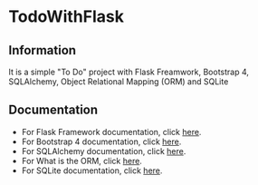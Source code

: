 # TodoWithFlask

<h2> Information </h2>
It is a simple "To Do" project with Flask Freamwork, Bootstrap 4, SQLAlchemy, Object Relational Mapping (ORM) and SQLite

<h2> Documentation </h2>
<ul>
  <li> For Flask Framework documentation, click <a href="https://getbootstrap.com/docs/4.5/getting-started/introduction/">here</a>.</li>
  <li> For Bootstrap 4 documentation, click <a href="https://getbootstrap.com/docs/4.5/getting-started/introduction/">here</a>.</li>
  <li> For SQLAlchemy documentation, click <a href="https://docs.sqlalchemy.org/en/13/">here</a>.</li>
  <li> For What is the ORM, click <a href="https://en.wikipedia.org/wiki/Object%E2%80%93relational_mapping">here</a>.</li>
  <li> For SQLite documentation, click <a href="https://www.sqlite.org/docs.html">here</a>.</li>

